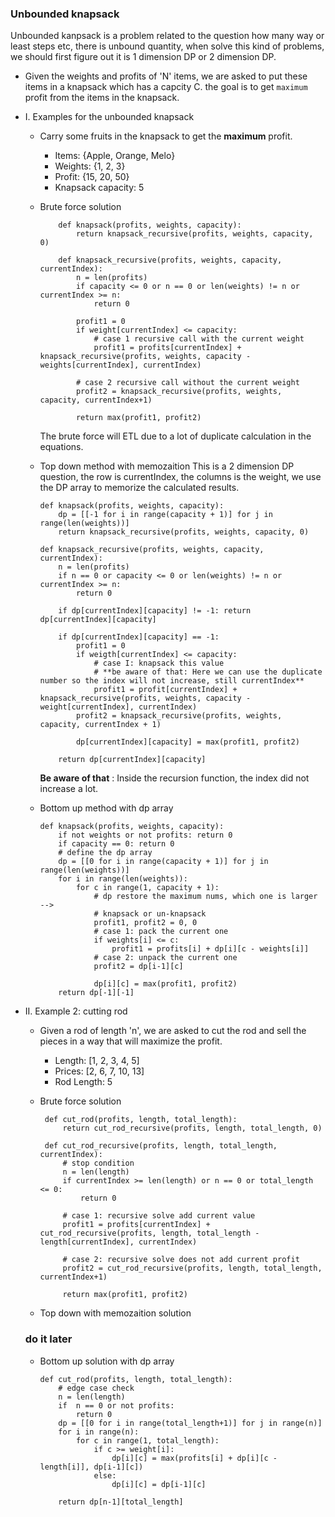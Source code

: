 ### Unbounded knapsack

Unbounded kanpsack is a problem related to the question how many way or least steps etc, there is unbound quantity, when solve this kind of problems, we should first figure out it is 1 dimension DP or 2 dimension DP.

  * Given the weights and profits of 'N' items, we are asked to put these items in a knapsack which has a capcity C. the goal is to get `maximum` profit from the items in the knapsack. 

 * I. Examples for the unbounded knapsack
   * Carry some fruits in the knapsack to get the **maximum** profit.
     * Items: {Apple, Orange, Melo}
     * Weights: {1, 2, 3}
     * Profit: {15, 20, 50}
     * Knapsack capacity: 5
   * Brute force solution 
        ```
            def knapsack(profits, weights, capacity): 
                return knapsack_recursive(profits, weights, capacity, 0)
            
            def knapsack_recursive(profits, weights, capacity, currentIndex):
                n = len(profits)
                if capacity <= 0 or n == 0 or len(weights) != n or currentIndex >= n:
                    return 0
                
                profit1 = 0
                if weight[currentIndex] <= capacity:
                    # case 1 recursive call with the current weight
                    profit1 = profits[currentIndex] + knapsack_recursive(profits, weights, capacity - weights[currentIndex], currentIndex)
                
                # case 2 recursive call without the current weight
                profit2 = knapsack_recursive(profits, weights, capacity, currentIndex+1)

                return max(profit1, profit2)

        ```
        The brute force will ETL due to a lot of duplicate calculation in the equations.
    * Top down method with memozaition
        This is a 2 dimension DP question, the row is currentIndex, the columns is the weight, we use the DP array to memorize the calculated results.
        ```
        def knapsack(profits, weights, capacity):
            dp = [[-1 for i in range(capacity + 1)] for j in range(len(weights))]
            return knapsack_recursive(profits, weights, capacity, 0)
        
        def knapsack_recursive(profits, weights, capacity, currentIndex):
            n = len(profits)
            if n == 0 or capacity <= 0 or len(weights) != n or currentIndex >= n:
                return 0
            
            if dp[currentIndex][capacity] != -1: return dp[currentIndex][capacity]

            if dp[currentIndex][capacity] == -1:
                profit1 = 0
                if weigth[currentIndex] <= capacity:
                    # case I: knapsack this value
                    # **be aware of that: Here we can use the duplicate number so the index will not increase, still currentIndex**
                    profit1 = profit[currentIndex] + knapsack_recursive(profits, weights, capacity - weight[currentIndex], currentIndex)
                profit2 = knapsack_recursive(profits, weights, capacity, currentIndex + 1)
                
                dp[currentIndex][capacity] = max(profit1, profit2)
            
            return dp[currentIndex][capacity]
        ```
        **Be aware of that** : Inside the recursion function, the index did not increase a lot.

    * Bottom up method with dp array

        ```
        def knapsack(profits, weights, capacity):
            if not weights or not profits: return 0
            if capacity == 0: return 0
            # define the dp array
            dp = [[0 for i in range(capacity + 1)] for j in range(len(weights))]
            for i in range(len(weights)):
                for c in range(1, capacity + 1):
                    # dp restore the maximum nums, which one is larger --> 
                    # knapsack or un-knapsack
                    profit1, profit2 = 0, 0
                    # case 1: pack the current one
                    if weights[i] <= c:
                        profit1 = profits[i] + dp[i][c - weights[i]]
                    # case 2: unpack the current one
                    profit2 = dp[i-1][c]
                    
                    dp[i][c] = max(profit1, profit2)
            return dp[-1][-1]
        ````

*   II. Example 2: cutting rod
    *   Given a rod of length 'n', we are asked to cut the rod and sell the pieces in a way that will maximize the profit.
        *   Length: [1, 2, 3, 4, 5]
        *   Prices: [2, 6, 7, 10, 13]
        *   Rod Length: 5
    * Brute force solution
       ```
        def cut_rod(profits, length, total_length):
            return cut_rod_recursive(profits, length, total_length, 0)
        
        def cut_rod_recursive(profits, length, total_length, currentIndex):
            # stop condition
            n = len(length)
            if currentIndex >= len(length) or n == 0 or total_length <= 0:
                return 0
            
            # case 1: recursive solve add current value
            profit1 = profits[currentIndex] + cut_rod_recursive(profits, length, total_length - length[currentIndex], currentIndex)

            # case 2: recursive solve does not add current profit
            profit2 = cut_rod_recursive(profits, length, total_length, currentIndex+1)
        
            return max(profit1, profit2)
       ```
    
    * Top down with memozaition solution

    ### do it later


    * Bottom up solution with dp array
        ```
        def cut_rod(profits, length, total_length):
            # edge case check
            n = len(length)
            if  n == 0 or not profits:
                return 0
            dp = [[0 for i in range(total_length+1)] for j in range(n)]
            for i in range(n):
                for c in range(1, total_length):
                    if c >= weight[i]:
                        dp[i][c] = max(profits[i] + dp[i][c - length[i]], dp[i-1][c])
                    else:
                        dp[i][c] = dp[i-1][c]

            return dp[n-1][total_length] 
        ```
